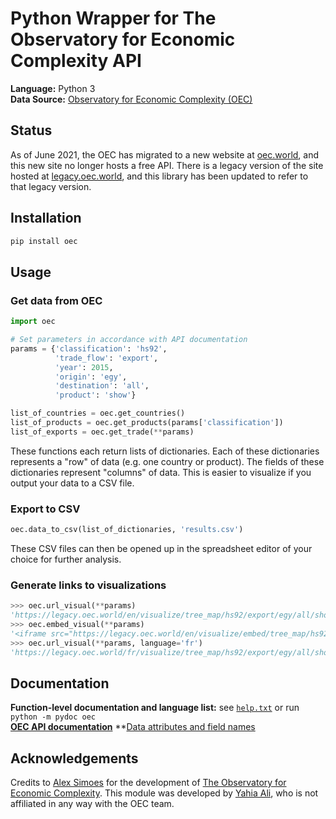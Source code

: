 # Python Wrapper for The Observatory for Economic Complexity API

**Language:** Python 3  
**Data Source:** [Observatory for Economic Complexity (OEC)](https://legacy.oec.world/en/resources/data/)

## Status

As of June 2021, the OEC has migrated to a new website at [oec.world](https://oec.world/), and this new site no longer hosts a free API. There is a legacy version of the site hosted at [legacy.oec.world](https://legacy.oec.world/en/), and this library has been updated to refer to that legacy version.

## Installation

```bash
pip install oec
```

## Usage

### Get data from OEC

```python
import oec

# Set parameters in accordance with API documentation
params = {'classification': 'hs92',
          'trade_flow': 'export',
          'year': 2015,
          'origin': 'egy',
          'destination': 'all',
          'product': 'show'}

list_of_countries = oec.get_countries()
list_of_products = oec.get_products(params['classification'])
list_of_exports = oec.get_trade(**params)
```

These functions each return lists of dictionaries. Each of these dictionaries represents a "row" of data (e.g. one country or product). The fields of these dictionaries represent "columns" of data. This is easier to visualize if you output your data to a CSV file.

### Export to CSV

```python
oec.data_to_csv(list_of_dictionaries, 'results.csv')
```

These CSV files can then be opened up in the spreadsheet editor of your choice for further analysis.

### Generate links to visualizations

```python
>>> oec.url_visual(**params)
'https://legacy.oec.world/en/visualize/tree_map/hs92/export/egy/all/show/2015/'
>>> oec.embed_visual(**params)
'<iframe src="https://legacy.oec.world/en/visualize/embed/tree_map/hs92/export/egy/all/show/2015/" width=930 height=400></iframe>'
>>> oec.url_visual(**params, language='fr')
'https://legacy.oec.world/fr/visualize/tree_map/hs92/export/egy/all/show/2015/'
```

## Documentation

**Function-level documentation and language list:** see [`help.txt`](https://github.com/yahiaali/oec/blob/master/help.txt) or run `python -m pydoc oec`   
**[OEC API documentation](https://legacy.oec.world/api/)**
**[Data attributes and field names](https://github.com/alexandersimoes/oec/wiki/Attributes)

## Acknowledgements

Credits to [Alex Simoes](https://github.com/alexandersimoes) for the development of [The Observatory for Economic Complexity](https://legacy.oec.world/en/). This module was developed by [Yahia Ali](https://github.com/yahiaali), who is not affiliated in any way with the OEC team.

